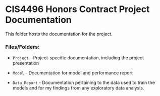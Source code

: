 # CIS4496 Honors Contract Project Documentation

This folder hosts the documentation for the project.

### Files/Folders:

- `Project` - Project-specific documentation, including the project presentation

- `Model` - Documentation for model and performance report

- `Data_Report` - Documentation pertaining to the data used to train the models and for my findings from any exploratory data analysis.
